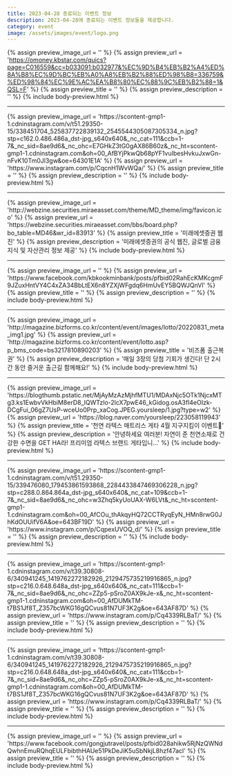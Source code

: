 ```yaml
---
title: 2023-04-28 종료되는 이벤트 정보
description: 2023-04-28에 종료되는 이벤트 정보들을 제공합니다.
category: event
image: /assets/images/event/logo.png
---
```

{% assign preview_image_url = '' %}
{% assign preview_url = 'https://omoney.kbstar.com/quics?page=C016559&cc=b033091:b032977&%EC%9D%B4%EB%B2%A4%ED%8A%B8%EC%9D%BC%EB%A0%A8%EB%B2%88%ED%98%B8=336759&%ED%98%84%EC%9E%AC%EA%B8%80%EC%88%9C%EB%B2%88=1&QSL=F' %}
{% assign preview_title = '' %}
{% assign preview_description = '' %}
{% include body-preview.html %}
<hr>{% assign preview_image_url = 'https://scontent-gmp1-1.cdninstagram.com/v/t51.29350-15/338451704_525837722839132_2545544305087305334_n.jpg?stp=c162.0.486.486a_dst-jpg_s640x640&amp;_nc_cat=111&amp;ccb=1-7&amp;_nc_sid=8ae9d6&amp;_nc_ohc=E7GHkZ3tG0gAX86B60z&amp;_nc_ht=scontent-gmp1-1.cdninstagram.com&amp;oh=00_AfBYjPkwQb68pYF1vuIbesHvkuJxwGn-nFvK10Tm0Jl3gw&amp;oe=64301E1A' %}
{% assign preview_url = 'https://www.instagram.com/p/CqcnH1WvWQa/' %}
{% assign preview_title = '' %}
{% assign preview_description = '' %}
{% include body-preview.html %}
<hr>{% assign preview_image_url = 'http://webzine.securities.miraeasset.com/theme/MD_theme/img/favicon.ico' %}
{% assign preview_url = 'https://webzine.securities.miraeasset.com/bbs/board.php?bo_table=MD46&wr_id=83913' %}
{% assign preview_title = '미래에셋증권 웹진' %}
{% assign preview_description = '미래에셋증권의 공식 웹진, 글로벌 금융 지식 및 자산관리 정보 제공' %}
{% include body-preview.html %}
<hr>{% assign preview_image_url = '' %}
{% assign preview_url = 'https://www.facebook.com/kbkookminbank/posts/pfbid02RahEcKMKcgmF9JZuxHntVY4C4xZA34BbLtEX6n8YZXjWFgdq6HmUvEY5BQWJQnVl' %}
{% assign preview_title = '' %}
{% assign preview_description = '' %}
{% include body-preview.html %}
<hr>{% assign preview_image_url = 'http://magazine.bizforms.co.kr/content/event/images/lotto/20220831_meta_img1.jpg' %}
{% assign preview_url = 'http://magazine.bizforms.co.kr/content/event/lotto.asp?p_bms_code=bs3217810890203' %}
{% assign preview_title = '비즈폼 출근복권' %}
{% assign preview_description = '매일 3장의 당첨 기회가 생긴다! 단 2시간 동안 즐거운 출근길 함께해요!' %}
{% include body-preview.html %}
<hr>{% assign preview_image_url = 'https://blogthumb.pstatic.net/MjAyMzAzMjhfMTU1/MDAxNjc5OTk1NjcxMTg3.ks1EwbvVkHbiM8erD8_lQWTzlo-2lcX7pwE46_kGidog.osA3fl4eOIzk-DCgFui_06gZ7UsP-wceUo0Prp_xaCog.JPEG.yoursleep/1.jpg?type=w2' %}
{% assign preview_url = 'https://blog.naver.com/yoursleep/223058119943' %}
{% assign preview_title = '천연 라텍스 매트리스 게타 4월 지구지킴이 이벤트🎁' %}
{% assign preview_description = '안녕하세요 여러분! 자연이 준 천연소재로 건강한 수면을 GET HA라! 프리미엄 라텍스 브랜드 게타입니...' %}
{% include body-preview.html %}
<hr>{% assign preview_image_url = 'https://scontent-gmp1-1.cdninstagram.com/v/t51.29350-15/339476080_179453861593868_2284433847469306228_n.jpg?stp=c288.0.864.864a_dst-jpg_s640x640&amp;_nc_cat=109&amp;ccb=1-7&amp;_nc_sid=8ae9d6&amp;_nc_ohc=w3Zhq5kyUoUAX-W6LVt&amp;_nc_ht=scontent-gmp1-1.cdninstagram.com&amp;oh=00_AfCOu_thAkqyHQ72CCTRyqEyN_HMn8rwG0JhKdOUUifV6A&amp;oe=643BF19D' %}
{% assign preview_url = 'https://www.instagram.com/p/CqpexUVOQ_d/' %}
{% assign preview_title = '' %}
{% assign preview_description = '' %}
{% include body-preview.html %}
<hr>{% assign preview_image_url = 'https://scontent-gmp1-1.cdninstagram.com/v/t39.30808-6/340941245_1419762272182926_2129475735219916865_n.jpg?stp=c216.0.648.648a_dst-jpg_s640x640&amp;_nc_cat=111&amp;ccb=1-7&amp;_nc_sid=8ae9d6&amp;_nc_ohc=ZZp5-pSroZ0AX9kJe-x&amp;_nc_ht=scontent-gmp1-1.cdninstagram.com&amp;oh=00_AfDUMkTM-t7BS1Jf8T_Z357bcWKG16gQCvus81N7UF3K2g&amp;oe=643AF87D' %}
{% assign preview_url = 'https://www.instagram.com/p/Cq4339RLBaT/' %}
{% assign preview_title = '' %}
{% assign preview_description = '' %}
{% include body-preview.html %}
<hr>{% assign preview_image_url = 'https://scontent-gmp1-1.cdninstagram.com/v/t39.30808-6/340941245_1419762272182926_2129475735219916865_n.jpg?stp=c216.0.648.648a_dst-jpg_s640x640&amp;_nc_cat=111&amp;ccb=1-7&amp;_nc_sid=8ae9d6&amp;_nc_ohc=ZZp5-pSroZ0AX9kJe-x&amp;_nc_ht=scontent-gmp1-1.cdninstagram.com&amp;oh=00_AfDUMkTM-t7BS1Jf8T_Z357bcWKG16gQCvus81N7UF3K2g&amp;oe=643AF87D' %}
{% assign preview_url = 'https://www.instagram.com/p/Cq4339RLBaT/' %}
{% assign preview_title = '' %}
{% assign preview_description = '' %}
{% include body-preview.html %}
<hr>{% assign preview_image_url = '' %}
{% assign preview_url = 'https://www.facebook.com/gongjutravel/posts/pfbid028ahikw5RjNzQWNdQwhnEmuRQhqEULFbibthHAUe51PkDeJiK5uSbNkjL8hzf47acl' %}
{% assign preview_title = '' %}
{% assign preview_description = '' %}
{% include body-preview.html %}